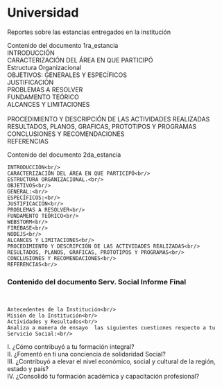 # Universidad
Reportes sobre las estancias entregados en la institución<br/>

Contenido del documento 1ra_estancia<br/>
	INTRODUCCIÓN<br/>
	CARACTERIZACIÓN DEL ÁREA EN QUE PARTICIPÓ<br/>
		Estructura Organizacional<br/>
	OBJETIVOS: GENERALES Y ESPECÍFICOS<br/>
	JUSTIFICACIÓN<br/>
	PROBLEMAS A RESOLVER<br/>
	FUNDAMENTO TEÓRICO<br/>
	ALCANCES Y LIMITACIONES<br/>	
	PROCEDIMIENTO Y DESCRIPCIÓN DE LAS ACTIVIDADES REALIZADAS<br/>
	RESULTADOS, PLANOS, GRAFICAS, PROTOTIPOS Y PROGRAMAS<br/>
	CONCLUSIONES Y RECOMENDACIONES<br/>
	REFERENCIAS<br/>

Contenido del documento 2da_estancia<br/>

	INTRODUCCIÓN<br/>
	CARACTERIZACIÓN DEL ÁREA EN QUE PARTICIPÓ<br/>
	ESTRUCTURA ORGANIZACIONAL.<br/>
	OBJETIVOS<br/>
	GENERAL:<br/>
	ESPECÍFICOS:<br/>	
	JUSTIFICACIÓN<br/>
	PROBLEMAS A RESOLVER<br/>
	FUNDAMENTO TEÓRICO<br/>
	WEBSTORM<br/>
	FIREBASE<br/>
	NODEJS<br/>
	ALCANCES Y LIMITACIONES<br/>
	PROCEDIMIENTO Y DESCRIPCIÓN DE LAS ACTIVIDADES REALIZADAS<br/>
	RESULTADOS, PLANOS, GRAFICAS, PROTOTIPOS Y PROGRAMAS<br/>
	CONCLUSIONES Y RECOMENDACIONES<br/>
	REFERENCIAS<br/>


<h3>Contenido del documento Serv. Social Informe Final</h3><br/>


	Antecedentes de la Institución<br/>
	Misión de la Institución<br/>
	Actividades y Resultados<br/>
	Analiza a manera de ensayo  las siguientes cuestiones respecto a tu Servicio Social:<br/>

 I.	¿Cómo contribuyó a tu formación integral?<br/>
II.	¿Fomentó en ti una conciencia de solidaridad Social?<br/>
III.	¿Contribuyó a elevar el nivel económico, social y cultural de la región, estado y país?<br/>
IV.	¿Consolidó tu  formación académica y capacitación profesional?<br/>


